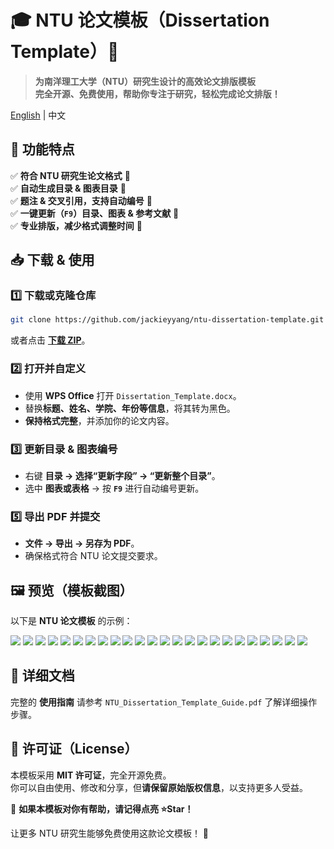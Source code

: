 # 🎓 NTU 论文模板（Dissertation Template）📄

> **为南洋理工大学（NTU）研究生设计的高效论文排版模板**  
> **完全开源、免费使用，帮助你专注于研究，轻松完成论文排版！**  

[English](./README.en.md) | 中文

## 🚀 功能特点

✅ **符合 NTU 研究生论文格式** 📄  
✅ **自动生成目录 & 图表目录** 📜  
✅ **题注 & 交叉引用，支持自动编号** 📖  
✅ **一键更新（`F9`）目录、图表 & 参考文献** 🔄  
✅ **专业排版，减少格式调整时间** 🎯  



## 📥 下载 & 使用

### **1️⃣ 下载或克隆仓库**
```bash
git clone https://github.com/jackieyyang/ntu-dissertation-template.git
```
或者点击 [**下载 ZIP**](https://github.com/jackieyyang/ntu-dissertation-template/archive/refs/heads/main.zip)。

### **2️⃣ 打开并自定义**
- 使用 **WPS Office** 打开 `Dissertation_Template.docx`。
- 替换**标题、姓名、学院、年份等信息**，将其转为黑色。
- **保持格式完整**，并添加你的论文内容。

### **3️⃣ 更新目录 & 图表编号**
- 右键 **目录 → 选择“更新字段” → “更新整个目录”**。
- 选中 **图表或表格** → 按 **`F9`** 进行自动编号更新。

### **5️⃣ 导出 PDF 并提交**
- **文件 → 导出 → 另存为 PDF**。
- 确保格式符合 NTU 论文提交要求。



## 🖼 预览（模板截图）

以下是 **NTU 论文模板** 的示例：

![](./images/Dissertation_Template_00.png)
![](./images/Dissertation_Template_01.png)
![](./images/Dissertation_Template_02.png)
![](./images/Dissertation_Template_03.png)
![](./images/Dissertation_Template_04.png)
![](./images/Dissertation_Template_05.png)
![](./images/Dissertation_Template_06.png)
![](./images/Dissertation_Template_07.png)
![](./images/Dissertation_Template_08.png)
![](./images/Dissertation_Template_09.png)
![](./images/Dissertation_Template_10.png)
![](./images/Dissertation_Template_11.png)
![](./images/Dissertation_Template_12.png)
![](./images/Dissertation_Template_13.png)
![](./images/Dissertation_Template_14.png)
![](./images/Dissertation_Template_15.png)
![](./images/Dissertation_Template_16.png)
![](./images/Dissertation_Template_17.png)
![](./images/Dissertation_Template_18.png)
![](./images/Dissertation_Template_19.png)
![](./images/Dissertation_Template_20.png)
![](./images/Dissertation_Template_21.png)
![](./images/Dissertation_Template_22.png)
![](./images/Dissertation_Template_23.png)

## 📖 详细文档

完整的 **使用指南** 请参考 `NTU_Dissertation_Template_Guide.pdf` 了解详细操作步骤。



## 📝 许可证（License）

本模板采用 **MIT 许可证**，完全开源免费。  
你可以自由使用、修改和分享，但**请保留原始版权信息**，以支持更多人受益。



🎉 **如果本模板对你有帮助，请记得点亮 ⭐Star！**

让更多 NTU 研究生能够免费使用这款论文模板！ 🚀